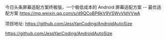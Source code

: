 今日头条屏幕适配方案终极版，一个极低成本的 Android 屏幕适配方案 -- 最优适配方案
https://mp.weixin.qq.com/s/d9QCoBP6kV9VSWvVldVVwA

项目地址:
https://github.com/JessYanCoding/AndroidAutoSize

https://github.com/JessYanCoding/AndroidAutoSize








